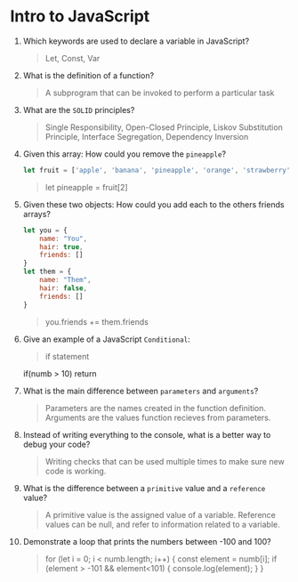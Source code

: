 # Intro to JavaScript
01. Which keywords are used to declare a variable in JavaScript?

    > Let, Const, Var

02. What is the definition of a function?

    > A subprogram that can be invoked to perform a particular task

03. What are the `SOLID` principles?

    > Single Responsibility, Open-Closed Principle, Liskov Substitution Principle, Interface Segregation, Dependency Inversion 

04. Given this array: How could you remove the `pineapple`?

    ```js
    let fruit = ['apple', 'banana', 'pineapple', 'orange', 'strawberry']
    ```

    > let pineapple = fruit[2]

05. Given these two objects: How could you add each to the others friends arrays?

    ```js
    let you = {
        name: "You",
        hair: true,
        friends: []
    }
    let them = {
        name: "Them",
        hair: false,
        friends: []
    }
    ```

    > you.friends += them.friends

06. Give an example of a JavaScript `Conditional`:

    > if statement

    if(numb > 10)
    return

07. What is the main difference between `parameters` and `arguments`?

    > Parameters are the names created in the function definition. Arguments are the values function recieves from parameters.

08. Instead of writing everything to the console, what is a better way to debug your code?

    > Writing checks that can be used multiple times to make sure new code is working.

09. What is the difference between a `primitive` value and a `reference` value?

    >   A primitive value is the assigned value of a variable. Reference values can be null, and refer to information related to a variable. 

10. Demonstrate a loop that prints the numbers between -100 and 100?

    > for (let i = 0; i < numb.length; i++) {
  const element = numb[i];
    if (element > -101 && element<101) {
      console.log(element);
    }
}

